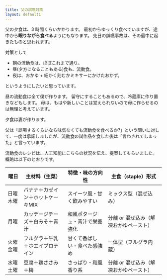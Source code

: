 ```yaml
---
title: 父の誤嚥対策
layout: default1
---
```

父の夕食は、3 時間くらいかかります。
最初からゆっくり食べていますが、途中から**眠りながら食べる**ようにもなります。
先日の誤嚥事故は、その最中に起きたものと思われます。

対策として
- 朝の流動食は、ほぼこれまで通り。
- 昼(夕方になることもある)食も、流動食。
- 夜は、おかゆ + 細かく刻むかミキサーにかけたおかず。

というようにしたいと思っています。

昼の流動食は全て僕が作ります。
留守にすることもあるので、冷蔵庫に作り置きなどもします。
母は、もはや新しいことは覚えられないので母に作らせるのは無理と考えています。

夕食は妻が作ります。

父は「誤嚥するくらいなら味気なくても流動食を食べるか?」という問いに対して、一度は承諾しましたが、流動食の試作品を食した後は「言わされてしまった」と言っています。

流動食のレシピは、人工知能にこちらの状況を伝え、提案してもらいました。
概略は以下のとおりです。

| 曜日 | 主材料（主菜） | 特徴・味の方向性 | 主食（staple）形式 |
| --- | ------------ | ------------- | ---------------- |
| 日曜木曜 | バナナ＋カゼイン＋ホットケーキMIX | スイーツ風・甘く飲みやすい | ミックス型（混ぜ込み） |
| 月曜 | カッテージチーズ＋白みそ＋青汁 | 和風ポタージュ・青汁で栄養強化 | 分離 or 混ぜ込み（解凍おかゆペースト） |
| 火曜金曜 | フルグラ＋牛乳＋ホエイプロテイン | 甘くて香ばしい・食べた感強め  | 一体型（フルグラ内蔵） |
| 水曜土曜 | 豆腐＋鶏ささみ＋梅 | さっぱり・和風香り系 | 分離 or 混ぜ込み（解凍おかゆペースト） |
